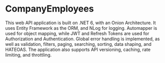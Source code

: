 # CompanyEmployees

This web API application is built on .NET 6, with an Onion Architecture. It uses Entity Framework as the ORM, and NLog for logging. Automapper is used for object mapping, while JWT and Refresh Tokens are used for Authorization and Authentication. Global error handling is implemented, as well as validation, filters, paging, searching, sorting, data shaping, and HATEOAS. The application also supports API versioning, caching, rate limiting, and throttling.
